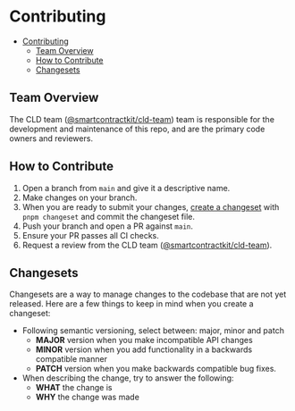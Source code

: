 # Contributing

<!-- TOC -->

- [Contributing](#contributing)
  - [Team Overview](#team-overview)
  - [How to Contribute](#how-to-contribute)
  - [Changesets](#changesets)

<!-- TOC -->

## Team Overview

The CLD team ([@smartcontractkit/cld-team](https://github.com/orgs/smartcontractkit/teams/cld-team)) team is responsible for the development and maintenance of this repo, and are the primary code owners and reviewers.

## How to Contribute

1. Open a branch from `main` and give it a descriptive name.
2. Make changes on your branch.
3. When you are ready to submit your changes, [create a changeset](#changesets) with `pnpm changeset` and commit the changeset file.
4. Push your branch and open a PR against `main`.
5. Ensure your PR passes all CI checks.
6. Request a review from the CLD team ([@smartcontractkit/cld-team](https://github.com/orgs/smartcontractkit/teams/cld-team)).

## Changesets

Changesets are a way to manage changes to the codebase that are not yet released. Here are a few things to keep in mind when you create a changeset:

- Following semantic versioning, select between: major, minor and patch
  - **MAJOR** version when you make incompatible API changes
  - **MINOR** version when you add functionality in a backwards compatible manner
  - **PATCH** version when you make backwards compatible bug fixes.
- When describing the change, try to answer the following:
  - **WHAT** the change is
  - **WHY** the change was made
